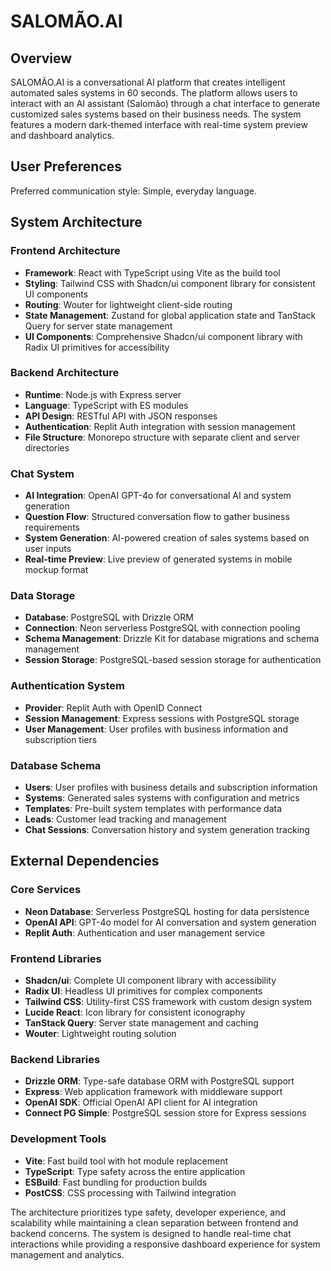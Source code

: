 # SALOMÃO.AI

## Overview

SALOMÃO.AI is a conversational AI platform that creates intelligent automated sales systems in 60 seconds. The platform allows users to interact with an AI assistant (Salomão) through a chat interface to generate customized sales systems based on their business needs. The system features a modern dark-themed interface with real-time system preview and dashboard analytics.

## User Preferences

Preferred communication style: Simple, everyday language.

## System Architecture

### Frontend Architecture
- **Framework**: React with TypeScript using Vite as the build tool
- **Styling**: Tailwind CSS with Shadcn/ui component library for consistent UI components
- **Routing**: Wouter for lightweight client-side routing
- **State Management**: Zustand for global application state and TanStack Query for server state management
- **UI Components**: Comprehensive Shadcn/ui component library with Radix UI primitives for accessibility

### Backend Architecture
- **Runtime**: Node.js with Express server
- **Language**: TypeScript with ES modules
- **API Design**: RESTful API with JSON responses
- **Authentication**: Replit Auth integration with session management
- **File Structure**: Monorepo structure with separate client and server directories

### Chat System
- **AI Integration**: OpenAI GPT-4o for conversational AI and system generation
- **Question Flow**: Structured conversation flow to gather business requirements
- **System Generation**: AI-powered creation of sales systems based on user inputs
- **Real-time Preview**: Live preview of generated systems in mobile mockup format

### Data Storage
- **Database**: PostgreSQL with Drizzle ORM
- **Connection**: Neon serverless PostgreSQL with connection pooling
- **Schema Management**: Drizzle Kit for database migrations and schema management
- **Session Storage**: PostgreSQL-based session storage for authentication

### Authentication System
- **Provider**: Replit Auth with OpenID Connect
- **Session Management**: Express sessions with PostgreSQL storage
- **User Management**: User profiles with business information and subscription tiers

### Database Schema
- **Users**: User profiles with business details and subscription information
- **Systems**: Generated sales systems with configuration and metrics
- **Templates**: Pre-built system templates with performance data
- **Leads**: Customer lead tracking and management
- **Chat Sessions**: Conversation history and system generation tracking

## External Dependencies

### Core Services
- **Neon Database**: Serverless PostgreSQL hosting for data persistence
- **OpenAI API**: GPT-4o model for AI conversation and system generation
- **Replit Auth**: Authentication and user management service

### Frontend Libraries
- **Shadcn/ui**: Complete UI component library with accessibility
- **Radix UI**: Headless UI primitives for complex components
- **Tailwind CSS**: Utility-first CSS framework with custom design system
- **Lucide React**: Icon library for consistent iconography
- **TanStack Query**: Server state management and caching
- **Wouter**: Lightweight routing solution

### Backend Libraries
- **Drizzle ORM**: Type-safe database ORM with PostgreSQL support
- **Express**: Web application framework with middleware support
- **OpenAI SDK**: Official OpenAI API client for AI integration
- **Connect PG Simple**: PostgreSQL session store for Express sessions

### Development Tools
- **Vite**: Fast build tool with hot module replacement
- **TypeScript**: Type safety across the entire application
- **ESBuild**: Fast bundling for production builds
- **PostCSS**: CSS processing with Tailwind integration

The architecture prioritizes type safety, developer experience, and scalability while maintaining a clean separation between frontend and backend concerns. The system is designed to handle real-time chat interactions while providing a responsive dashboard experience for system management and analytics.